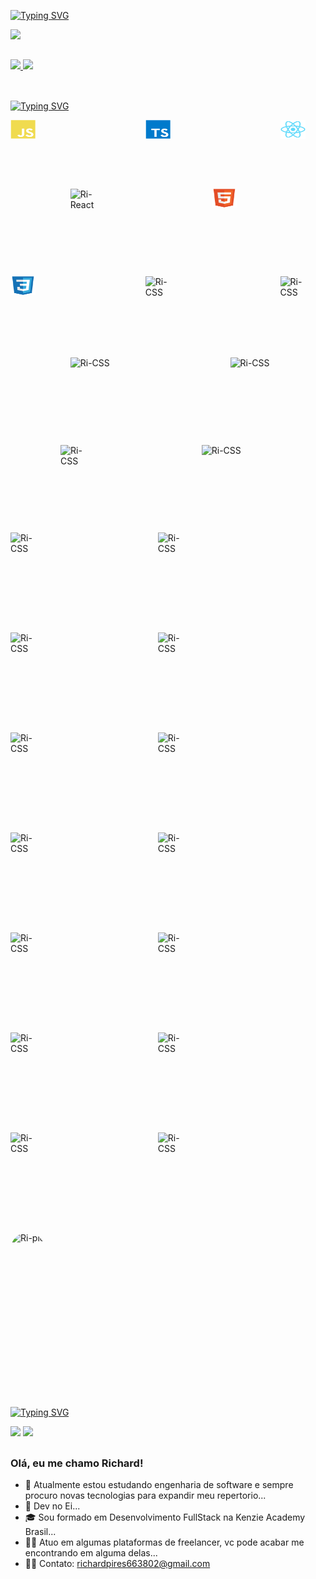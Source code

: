 [![Typing SVG](https://readme-typing-svg.herokuapp.com?font=Aboreto&size=35&pause=1000&color=00D0FF&width=600&lines=Welcome+To+My+Profile)](https://git.io/typing-svg)

<img heigth="100" width="500" src="https://i.redd.it/bpxxqqvps4h91.gif"/>

##

<div>
<a href="https://github.com/RichardLimaDxD">

<img heigth="180em" src="https://github-readme-stats-sigma-five.vercel.app/api?username=RichardLimaDxD&show_icons=true&theme=tokyonight" />
<img heigth="180em" src="https://github-readme-stats-sigma-five.vercel.app/api/top-langs/?username=RichardLimaDxD&layout=compact&langs_count=8&theme=tokyonight" />

<div/>
 
<br/>
 
  
##
  
[![Typing SVG](https://readme-typing-svg.herokuapp.com?font=Aboreto&size=35&pause=1000&color=00D0FF&width=600&lines=Languages+and+Tools)](https://git.io/typing-svg)

<div style="display: flex; flex-wrap: wrap; gap: 5rem;" >
  <img align="center" alt="Ri-Js" height="30" width="40" src="https://raw.githubusercontent.com/devicons/devicon/master/icons/javascript/javascript-plain.svg">
  &nbsp;&nbsp;&nbsp;&nbsp;
  <img align="center" alt="Ri-Ts" height="30" width="40" src="https://raw.githubusercontent.com/devicons/devicon/master/icons/typescript/typescript-plain.svg">
  &nbsp;&nbsp;&nbsp;&nbsp;
  <img align="center" alt="Ri-React" height="30" width="40" src="https://raw.githubusercontent.com/devicons/devicon/master/icons/react/react-original.svg">
  &nbsp;&nbsp;&nbsp;&nbsp;
  <img align="center" alt="Ri-React" height="60" width="50" src="https://cdn.jsdelivr.net/gh/devicons/devicon/icons/nextjs/nextjs-original-wordmark.svg" />   
  &nbsp;&nbsp;&nbsp;&nbsp;
  <img align="center" alt="Ri-HTML" height="30" width="40" src="https://raw.githubusercontent.com/devicons/devicon/master/icons/html5/html5-original.svg">
  &nbsp;&nbsp;&nbsp;&nbsp;
  <img align="center" alt="Ri-CSS" height="30" width="40" src="https://raw.githubusercontent.com/devicons/devicon/master/icons/css3/css3-original.svg">
  &nbsp;&nbsp;&nbsp;&nbsp;
  <img align="center" alt="Ri-CSS" height="50" width="40"  src="https://cdn.jsdelivr.net/gh/devicons/devicon/icons/sass/sass-original.svg" />   
  &nbsp;&nbsp;&nbsp;&nbsp;
  <img align="center" alt="Ri-CSS" height="50" width="40" src="https://cdn.jsdelivr.net/gh/devicons/devicon/icons/express/express-original.svg" />
  &nbsp;&nbsp;&nbsp;&nbsp;
  <img align="center" alt="Ri-CSS" height="60" width="80" src="https://cdn.jsdelivr.net/gh/devicons/devicon/icons/nodejs/nodejs-original-wordmark.svg" />
  &nbsp;&nbsp;&nbsp;&nbsp;
  <img align="center" alt="Ri-CSS" height="60" width="80" src="https://cdn.jsdelivr.net/gh/devicons/devicon/icons/postgresql/postgresql-original-wordmark.svg" />
  <br>
  <img  align="center" alt="Ri-CSS" height="60" width="50"  src="https://cdn.jsdelivr.net/gh/devicons/devicon/icons/sqlite/sqlite-original.svg" />  
  &nbsp;&nbsp;&nbsp;&nbsp;
  <img  align="center" alt="Ri-CSS" height="60" width="80" src="https://cdn.jsdelivr.net/gh/devicons/devicon/icons/python/python-original-wordmark.svg" />
  &nbsp;&nbsp;&nbsp;&nbsp;
  <img align="center" alt="Ri-CSS" height="40" width="60" src="https://cdn.jsdelivr.net/gh/devicons/devicon/icons/vscode/vscode-original.svg" />
  &nbsp;&nbsp;&nbsp;&nbsp;
  <img align="center" alt="Ri-CSS" height="80" width="60" src="https://cdn.jsdelivr.net/gh/devicons/devicon/icons/visualstudio/visualstudio-plain.svg" />
  &nbsp;&nbsp;&nbsp;&nbsp;         
  <img  align="center" alt="Ri-CSS" height="40" width="60"  src="https://cdn.jsdelivr.net/gh/devicons/devicon/icons/figma/figma-original.svg" />
  &nbsp;&nbsp;&nbsp;&nbsp;
  <img align="center" alt="Ri-CSS" height="80" width="60" src="https://cdn.jsdelivr.net/gh/devicons/devicon/icons/django/django-plain-wordmark.svg" />     
  &nbsp;&nbsp;&nbsp;&nbsp;
  <img align="center" alt="Ri-CSS" height="80" width="60" src="https://cdn.jsdelivr.net/gh/devicons/devicon/icons/nestjs/nestjs-plain.svg" />
  &nbsp;&nbsp;&nbsp;&nbsp;  
  <img align="center" alt="Ri-CSS" height="80" width="60" src="https://cdn.jsdelivr.net/gh/devicons/devicon/icons/csharp/csharp-original.svg" />
  &nbsp;&nbsp;&nbsp;&nbsp; 
  <img align="center" alt="Ri-CSS" height="80" width="60" src="https://cdn.jsdelivr.net/gh/devicons/devicon/icons/dotnetcore/dotnetcore-original.svg" />
  &nbsp;&nbsp;&nbsp;&nbsp; 
  <br>
  <img align="center" alt="Ri-CSS" height="80" width="60"  src="https://cdn.jsdelivr.net/gh/devicons/devicon/icons/php/php-original.svg" />
  &nbsp;&nbsp;&nbsp;&nbsp; 
  <img align="center" alt="Ri-CSS" height="80" width="60" src="https://cdn.jsdelivr.net/gh/devicons/devicon/icons/laravel/laravel-plain-wordmark.svg" />
  &nbsp;&nbsp;&nbsp;&nbsp; 
  <img align="center" alt="Ri-CSS" height="80" width="60" src="https://cdn.jsdelivr.net/gh/devicons/devicon/icons/graphql/graphql-plain-wordmark.svg" />
  &nbsp;&nbsp;&nbsp;&nbsp; 
  <img align="center" alt="Ri-CSS" height="80" width="60" src="https://cdn.jsdelivr.net/gh/devicons/devicon/icons/spring/spring-plain-wordmark.svg" />
  &nbsp;&nbsp;&nbsp;&nbsp;
  <img align="center" alt="Ri-CSS" height="80" width="60" src="https://cdn.jsdelivr.net/gh/devicons/devicon/icons/java/java-original-wordmark.svg" />
  &nbsp;&nbsp;&nbsp;&nbsp;     
  <img align="center" alt="Ri-CSS" height="80" width="60" src="https://cdn.jsdelivr.net/gh/devicons/devicon/icons/apachekafka/apachekafka-original-wordmark.svg" />
  &nbsp;&nbsp;&nbsp;&nbsp;      
  <img align="center" alt="Ri-CSS" height="80" width="60" src="https://cdn.jsdelivr.net/gh/devicons/devicon/icons/angularjs/angularjs-original.svg" />
  &nbsp;&nbsp;&nbsp;&nbsp;      
  <img align="right" alt="Ri-pic" height="250" style="border-radius:50px" src="https://media.tenor.com/alWoCrjPK8IAAAAC/tanjiro.gifwidth=676&height=976">
</div>

##

[![Typing SVG](https://readme-typing-svg.herokuapp.com?font=Aboreto&size=35&pause=1000&color=00D0FF&width=600&lines=Connect+With+Me)](https://git.io/typing-svg)
  
<div>

<a href = "mailto:richardpires663802@gmail.com"><img src="https://img.shields.io/badge/-Gmail-%23333?style=for-the-badge&logo=gmail&logoColor=white" target="_blank"></a>
<a href="https://www.linkedin.com/in/richard-lima-pires/" target="_blank"><img src="https://img.shields.io/badge/-LinkedIn-%230077B5?style=for-the-badge&logo=linkedin&logoColor=white" target="_blank"></a> 

<div/>
  
##
  
  ### Olá, eu  me chamo Richard!
- 🌱 Atualmente estou estudando engenharia de software e sempre procuro novas tecnologias para expandir meu repertorio...
- 👯 Dev no Ei...
- 🎓 Sou formado em Desenvolvimento FullStack na Kenzie Academy Brasil...
- 👩‍💻 Atuo em algumas plataformas de freelancer, vc pode acabar me encontrando em alguma delas...
- 👋🏻 Contato: richardpires663802@gmail.com   
